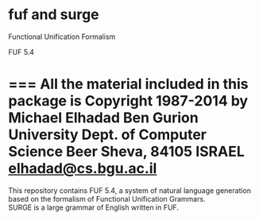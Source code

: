 fuf and surge
===

Functional Unification Formalism

FUF 5.4

===
All the material included in this package is Copyright 1987-2014 by
          Michael Elhadad
          Ben Gurion University
          Dept. of Computer Science
          Beer Sheva, 84105  ISRAEL
          elhadad@cs.bgu.ac.il
===

This repository contains FUF 5.4, a system of natural language generation
based on the formalism of Functional Unification Grammars.  
SURGE is a large grammar of English written in FUF.



